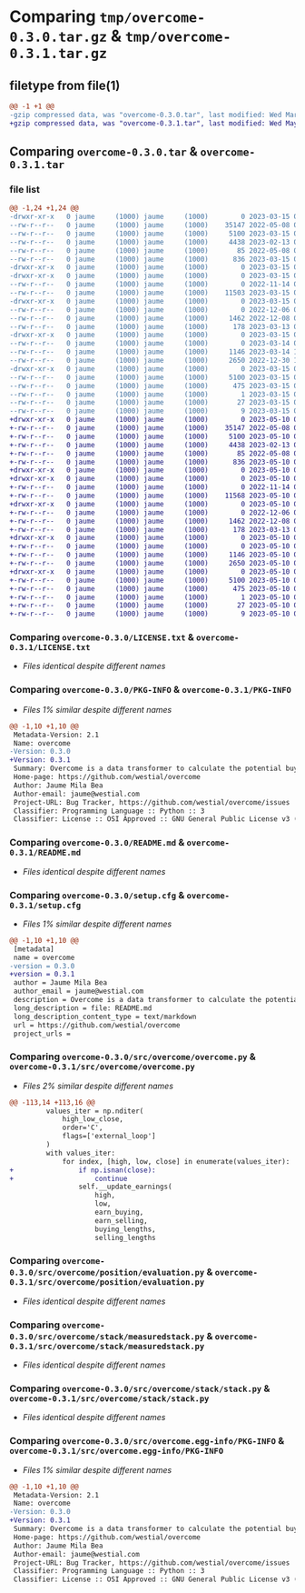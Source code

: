 # Comparing `tmp/overcome-0.3.0.tar.gz` & `tmp/overcome-0.3.1.tar.gz`

## filetype from file(1)

```diff
@@ -1 +1 @@
-gzip compressed data, was "overcome-0.3.0.tar", last modified: Wed Mar 15 02:58:53 2023, max compression
+gzip compressed data, was "overcome-0.3.1.tar", last modified: Wed May 10 09:18:24 2023, max compression
```

## Comparing `overcome-0.3.0.tar` & `overcome-0.3.1.tar`

### file list

```diff
@@ -1,24 +1,24 @@
-drwxr-xr-x   0 jaume     (1000) jaume     (1000)        0 2023-03-15 02:58:53.935410 overcome-0.3.0/
--rw-r--r--   0 jaume     (1000) jaume     (1000)    35147 2022-05-08 02:56:34.000000 overcome-0.3.0/LICENSE.txt
--rw-r--r--   0 jaume     (1000) jaume     (1000)     5100 2023-03-15 02:58:53.935410 overcome-0.3.0/PKG-INFO
--rw-r--r--   0 jaume     (1000) jaume     (1000)     4438 2023-02-13 01:53:51.000000 overcome-0.3.0/README.md
--rw-r--r--   0 jaume     (1000) jaume     (1000)       85 2022-05-08 02:49:10.000000 overcome-0.3.0/pyproject.toml
--rw-r--r--   0 jaume     (1000) jaume     (1000)      836 2023-03-15 02:58:53.935410 overcome-0.3.0/setup.cfg
-drwxr-xr-x   0 jaume     (1000) jaume     (1000)        0 2023-03-15 02:58:53.935410 overcome-0.3.0/src/
-drwxr-xr-x   0 jaume     (1000) jaume     (1000)        0 2023-03-15 02:58:53.935410 overcome-0.3.0/src/overcome/
--rw-r--r--   0 jaume     (1000) jaume     (1000)        0 2022-11-14 02:21:54.000000 overcome-0.3.0/src/overcome/__init__.py
--rw-r--r--   0 jaume     (1000) jaume     (1000)    11503 2023-03-15 02:23:04.000000 overcome-0.3.0/src/overcome/overcome.py
-drwxr-xr-x   0 jaume     (1000) jaume     (1000)        0 2023-03-15 02:58:53.935410 overcome-0.3.0/src/overcome/position/
--rw-r--r--   0 jaume     (1000) jaume     (1000)        0 2022-12-06 07:10:28.000000 overcome-0.3.0/src/overcome/position/__init__.py
--rw-r--r--   0 jaume     (1000) jaume     (1000)     1462 2022-12-08 08:34:40.000000 overcome-0.3.0/src/overcome/position/evaluation.py
--rw-r--r--   0 jaume     (1000) jaume     (1000)      178 2023-03-13 02:48:29.000000 overcome-0.3.0/src/overcome/position/positions.py
-drwxr-xr-x   0 jaume     (1000) jaume     (1000)        0 2023-03-15 02:58:53.935410 overcome-0.3.0/src/overcome/stack/
--rw-r--r--   0 jaume     (1000) jaume     (1000)        0 2023-03-14 05:42:33.000000 overcome-0.3.0/src/overcome/stack/__init__.py
--rw-r--r--   0 jaume     (1000) jaume     (1000)     1146 2023-03-14 14:48:44.000000 overcome-0.3.0/src/overcome/stack/measuredstack.py
--rw-r--r--   0 jaume     (1000) jaume     (1000)     2650 2022-12-30 14:59:28.000000 overcome-0.3.0/src/overcome/stack/stack.py
-drwxr-xr-x   0 jaume     (1000) jaume     (1000)        0 2023-03-15 02:58:53.935410 overcome-0.3.0/src/overcome.egg-info/
--rw-r--r--   0 jaume     (1000) jaume     (1000)     5100 2023-03-15 02:58:53.000000 overcome-0.3.0/src/overcome.egg-info/PKG-INFO
--rw-r--r--   0 jaume     (1000) jaume     (1000)      475 2023-03-15 02:58:53.000000 overcome-0.3.0/src/overcome.egg-info/SOURCES.txt
--rw-r--r--   0 jaume     (1000) jaume     (1000)        1 2023-03-15 02:58:53.000000 overcome-0.3.0/src/overcome.egg-info/dependency_links.txt
--rw-r--r--   0 jaume     (1000) jaume     (1000)       27 2023-03-15 02:58:53.000000 overcome-0.3.0/src/overcome.egg-info/requires.txt
--rw-r--r--   0 jaume     (1000) jaume     (1000)        9 2023-03-15 02:58:53.000000 overcome-0.3.0/src/overcome.egg-info/top_level.txt
+drwxr-xr-x   0 jaume     (1000) jaume     (1000)        0 2023-05-10 09:18:24.341259 overcome-0.3.1/
+-rw-r--r--   0 jaume     (1000) jaume     (1000)    35147 2022-05-08 02:56:34.000000 overcome-0.3.1/LICENSE.txt
+-rw-r--r--   0 jaume     (1000) jaume     (1000)     5100 2023-05-10 09:18:24.341259 overcome-0.3.1/PKG-INFO
+-rw-r--r--   0 jaume     (1000) jaume     (1000)     4438 2023-02-13 01:53:51.000000 overcome-0.3.1/README.md
+-rw-r--r--   0 jaume     (1000) jaume     (1000)       85 2022-05-08 02:49:10.000000 overcome-0.3.1/pyproject.toml
+-rw-r--r--   0 jaume     (1000) jaume     (1000)      836 2023-05-10 09:18:24.341259 overcome-0.3.1/setup.cfg
+drwxr-xr-x   0 jaume     (1000) jaume     (1000)        0 2023-05-10 09:18:24.337259 overcome-0.3.1/src/
+drwxr-xr-x   0 jaume     (1000) jaume     (1000)        0 2023-05-10 09:18:24.337259 overcome-0.3.1/src/overcome/
+-rw-r--r--   0 jaume     (1000) jaume     (1000)        0 2022-11-14 02:21:54.000000 overcome-0.3.1/src/overcome/__init__.py
+-rw-r--r--   0 jaume     (1000) jaume     (1000)    11568 2023-05-10 09:14:55.000000 overcome-0.3.1/src/overcome/overcome.py
+drwxr-xr-x   0 jaume     (1000) jaume     (1000)        0 2023-05-10 09:18:24.337259 overcome-0.3.1/src/overcome/position/
+-rw-r--r--   0 jaume     (1000) jaume     (1000)        0 2022-12-06 07:10:28.000000 overcome-0.3.1/src/overcome/position/__init__.py
+-rw-r--r--   0 jaume     (1000) jaume     (1000)     1462 2022-12-08 08:34:40.000000 overcome-0.3.1/src/overcome/position/evaluation.py
+-rw-r--r--   0 jaume     (1000) jaume     (1000)      178 2023-03-13 02:48:29.000000 overcome-0.3.1/src/overcome/position/positions.py
+drwxr-xr-x   0 jaume     (1000) jaume     (1000)        0 2023-05-10 09:18:24.341259 overcome-0.3.1/src/overcome/stack/
+-rw-r--r--   0 jaume     (1000) jaume     (1000)        0 2023-05-10 09:14:30.000000 overcome-0.3.1/src/overcome/stack/__init__.py
+-rw-r--r--   0 jaume     (1000) jaume     (1000)     1146 2023-05-10 09:14:30.000000 overcome-0.3.1/src/overcome/stack/measuredstack.py
+-rw-r--r--   0 jaume     (1000) jaume     (1000)     2650 2023-05-10 09:14:30.000000 overcome-0.3.1/src/overcome/stack/stack.py
+drwxr-xr-x   0 jaume     (1000) jaume     (1000)        0 2023-05-10 09:18:24.337259 overcome-0.3.1/src/overcome.egg-info/
+-rw-r--r--   0 jaume     (1000) jaume     (1000)     5100 2023-05-10 09:18:24.000000 overcome-0.3.1/src/overcome.egg-info/PKG-INFO
+-rw-r--r--   0 jaume     (1000) jaume     (1000)      475 2023-05-10 09:18:24.000000 overcome-0.3.1/src/overcome.egg-info/SOURCES.txt
+-rw-r--r--   0 jaume     (1000) jaume     (1000)        1 2023-05-10 09:18:24.000000 overcome-0.3.1/src/overcome.egg-info/dependency_links.txt
+-rw-r--r--   0 jaume     (1000) jaume     (1000)       27 2023-05-10 09:18:24.000000 overcome-0.3.1/src/overcome.egg-info/requires.txt
+-rw-r--r--   0 jaume     (1000) jaume     (1000)        9 2023-05-10 09:18:24.000000 overcome-0.3.1/src/overcome.egg-info/top_level.txt
```

### Comparing `overcome-0.3.0/LICENSE.txt` & `overcome-0.3.1/LICENSE.txt`

 * *Files identical despite different names*

### Comparing `overcome-0.3.0/PKG-INFO` & `overcome-0.3.1/PKG-INFO`

 * *Files 1% similar despite different names*

```diff
@@ -1,10 +1,10 @@
 Metadata-Version: 2.1
 Name: overcome
-Version: 0.3.0
+Version: 0.3.1
 Summary: Overcome is a data transformer to calculate the potential buying and selling earnings from the "high", "low" and "close" trading history values.
 Home-page: https://github.com/westial/overcome
 Author: Jaume Mila Bea
 Author-email: jaume@westial.com
 Project-URL: Bug Tracker, https://github.com/westial/overcome/issues
 Classifier: Programming Language :: Python :: 3
 Classifier: License :: OSI Approved :: GNU General Public License v3 (GPLv3)
```

### Comparing `overcome-0.3.0/README.md` & `overcome-0.3.1/README.md`

 * *Files identical despite different names*

### Comparing `overcome-0.3.0/setup.cfg` & `overcome-0.3.1/setup.cfg`

 * *Files 1% similar despite different names*

```diff
@@ -1,10 +1,10 @@
 [metadata]
 name = overcome
-version = 0.3.0
+version = 0.3.1
 author = Jaume Mila Bea
 author_email = jaume@westial.com
 description = Overcome is a data transformer to calculate the potential buying and selling earnings from the "high", "low" and "close" trading history values.
 long_description = file: README.md
 long_description_content_type = text/markdown
 url = https://github.com/westial/overcome
 project_urls =
```

### Comparing `overcome-0.3.0/src/overcome/overcome.py` & `overcome-0.3.1/src/overcome/overcome.py`

 * *Files 2% similar despite different names*

```diff
@@ -113,14 +113,16 @@
         values_iter = np.nditer(
             high_low_close,
             order='C',
             flags=['external_loop']
         )
         with values_iter:
             for index, [high, low, close] in enumerate(values_iter):
+                if np.isnan(close):
+                    continue
                 self.__update_earnings(
                     high,
                     low,
                     earn_buying,
                     earn_selling,
                     buying_lengths,
                     selling_lengths
```

### Comparing `overcome-0.3.0/src/overcome/position/evaluation.py` & `overcome-0.3.1/src/overcome/position/evaluation.py`

 * *Files identical despite different names*

### Comparing `overcome-0.3.0/src/overcome/stack/measuredstack.py` & `overcome-0.3.1/src/overcome/stack/measuredstack.py`

 * *Files identical despite different names*

### Comparing `overcome-0.3.0/src/overcome/stack/stack.py` & `overcome-0.3.1/src/overcome/stack/stack.py`

 * *Files identical despite different names*

### Comparing `overcome-0.3.0/src/overcome.egg-info/PKG-INFO` & `overcome-0.3.1/src/overcome.egg-info/PKG-INFO`

 * *Files 1% similar despite different names*

```diff
@@ -1,10 +1,10 @@
 Metadata-Version: 2.1
 Name: overcome
-Version: 0.3.0
+Version: 0.3.1
 Summary: Overcome is a data transformer to calculate the potential buying and selling earnings from the "high", "low" and "close" trading history values.
 Home-page: https://github.com/westial/overcome
 Author: Jaume Mila Bea
 Author-email: jaume@westial.com
 Project-URL: Bug Tracker, https://github.com/westial/overcome/issues
 Classifier: Programming Language :: Python :: 3
 Classifier: License :: OSI Approved :: GNU General Public License v3 (GPLv3)
```

